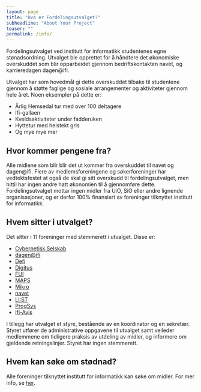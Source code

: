 ```yaml
---
layout: page
title: "Hva er Fordelingsutvalget?"
subheadline: "About Your Project"
teaser: ""
permalink: /info/
---
```

   
Fordelingsutvalget ved institutt for informatikk studentenes egne stønadsordning. Utvalget ble opprettet for å håndtere det økonomiske overskuddet som blir opparbeidet gjennom bedriftskontakten navet, og karrieredagen dagen@ifi.     
  
Utvalget har som hovedmål gi dette overskuddet tilbake til studentene gjennom å støtte faglige og sosiale arrangementer og aktiviteter gjennom hele året. Noen eksempler på dette er:    
- Årlig Hemsedal tur med over 100 deltagere
- Ifi-gallaen
- Kveldsaktiviteter under fadderuken
- Hyttetur med helstekt gris
- Og mye mye mer

## Hvor kommer pengene fra?
Alle midlene som blir blir det ut kommer fra overskuddet til navet og dagen@ifi. Flere av medlemsforeningene og søkerforeninger har vedtektsfestet at også de skal gi sitt overskudd til fordelingsutvalget, men hittil har ingen andre hatt økonomien til å gjennomføre dette. Fordelingsutvalget mottar ingen midler fra UiO, SiO eller andre lignende organisasjoner, og er derfor 100% finansiert av foreninger tilknyttet institutt for informatikk.    

## Hvem sitter i utvalget?
Det sitter i 11 foreninger med stemmerett i utvalget. Disse er:
- [Cybernetisk Selskab](http://cyb.no/)
- [dagen@ifi](https://dagenatifi.no/)
- [Defi](http://defi.no/)
- [Digitus](https://www.sio.no/foreninger/finn-din-forening?i=1&s=8630)
- [FUI](https://ififui.no/)
- [MAPS](http://foreninger.uio.no/maps/)
- [Mikro](https://www.facebook.com/pages/Studentforeningen-Mikro/151779014851965)
- [navet](http://ifinavet.no/)
- [LI:ST](http://pisk.ifi.uio.no/)
- [ProgSys](http://foreninger.uio.no/prognett/)
- [Ifi-Avis](http://ifiavis.no/)
  
I tillegg har utvalget et styre, bestående av en koordinator og en sekretær. Styret utfører de administrative oppgavene til utvalget samt veileder medlemmene om tidligere praksis av utdeling av midler, og informere om gjeldende retningslinjer. Styret har ingen stemmerett.   

## Hvem kan søke om stødnad? 
Alle foreninger tilknyttet institutt for informatikk kan søke om midler. For mer info, se [her](https://fordelingsutvalget.org/apply/). 
